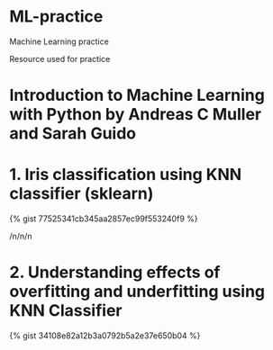 # ML-practice
Machine Learning practice

Resource used for practice 
# Introduction to Machine Learning with Python by Andreas C Muller and Sarah Guido




# 1. Iris classification using KNN classifier (sklearn)

{% gist 77525341cb345aa2857ec99f553240f9 %}




/n/n/n

# 2. Understanding effects of overfitting and underfitting using KNN Classifier

{% gist 34108e82a12b3a0792b5a2e37e650b04 %}
